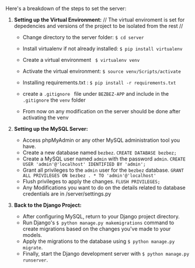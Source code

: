 

Here's a breakdown of the steps  to set the server:

1. **Setting up the Virtual Environment:**
// The virtual enviroment is set for depedencies and versions of the project to be isolated from the rest //

   - Change directory to the server folder: `$ cd server`
   - Install virtualenv if not already installed: `$ pip install virtualenv`
   - Create a virtual environment  ` $ virtualenv venv`
   - Activate the virtual environment: `$ source venv/Scripts/activate`
   - Installing requirements.txt : `$ pip install -r requirements.txt`
   - create a `.gitignore ` file under `BEZBEZ-APP` and include in the `.gitignore` the `venv`  folder

   - From now on any modification on the server should be done after activating the venv

2. **Setting up the MySQL Server:**
   - Access phpMyAdmin or any other MySQL administration tool you have.
   - Create a new database named `bezbez`. ` CREATE DATABASE bezbez; `
   - Create a MySQL user named `admin` with the password `admin`. ` CREATE USER 'admin'@'localhost' IDENTIFIED BY 'admin'; `
   - Grant all privileges to the `admin` user for the `bezbez` database.  `GRANT ALL PRIVILEGES ON bezbez . * TO 'admin'@'localhost' `
   - Flush privileges to apply the changes. ` FLUSH PRIVILEGES; `
   - Any Modifications you want to do on the details related to database credentials are in /server/settings.py 

3. **Back to the Django Project:**
   - After configuring MySQL, return to your Django project directory.
   - Run Django's `$ python manage.py makemigrations` command to create migrations based on the changes you've made to your models.
   - Apply the migrations to the database using `$ python manage.py migrate`.
   - Finally, start the Django development server with `$ python manage.py runserver`.

